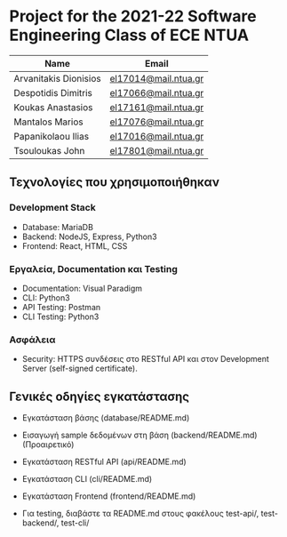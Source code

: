 # Project for the 2021-22 Software Engineering Class of ECE NTUA

|Name|Email|
|----|-----|
|Arvanitakis Dionisios|el17014@mail.ntua.gr|
|Despotidis Dimitris|el17066@mail.ntua.gr|
|Koukas Anastasios|el17161@mail.ntua.gr|
|Mantalos Marios|el17076@mail.ntua.gr|
|Papanikolaou Ilias|el17016@mail.ntua.gr|
|Tsouloukas John|el17801@mail.ntua.gr|

## Τεχνολογίες που χρησιμοποιήθηκαν
### Development Stack
- Database: MariaDB
- Backend: ΝodeJS, Express, Python3
- Frontend: React, HTML, CSS
### Εργαλεία, Documentation και Testing
- Documentation: Visual Paradigm
- CLI: Python3
- API Testing: Postman
- CLI Testing: Python3
### Ασφάλεια
- Security: HTTPS συνδέσεις στο RESTful API και στον Development Server (self-signed certificate).

## Γενικές οδηγίες εγκατάστασης
- Εγκατάσταση βάσης (database/README.md)
- Εισαγωγή sample δεδομένων στη βάση (backend/README.md) (Προαιρετικό)
- Εγκατάσταση RESTful API (api/README.md)
- Εγκατάσταση CLI (cli/README.md)
- Εγκατάσταση Frontend (frontend/README.md)

- Για testing, διαβάστε τα README.md στους φακέλους test-api/, test-backend/, test-cli/
